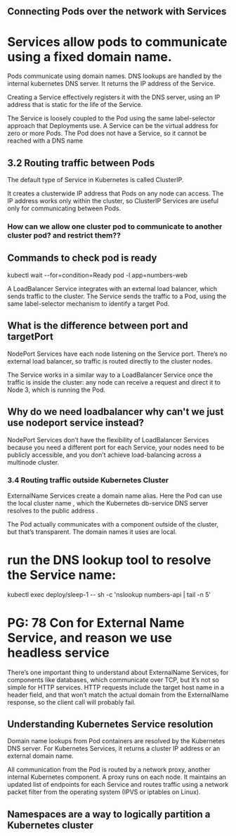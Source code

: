 ## Connecting Pods over the network with Services
# Services allow pods to communicate using a fixed domain name.
Pods communicate using domain names. DNS lookups are handled by the internal kubernetes DNS server. It returns the IP address of the Service.

Creating a Service effectively registers it with the DNS server, using an IP address that is static for the life of the Service.

The Service is loosely coupled to the Pod using the same label-selector approach that Deployments use. A Service can be the virtual address for zero or more Pods. The Pod does not have a Service, so it cannot be reached with a DNS name


## 3.2 Routing traffic between Pods
The default type of Service in Kubernetes is called ClusterIP.


It creates a clusterwide
IP address that Pods on any node can access. The IP address works only within the
cluster, so ClusterIP Services are useful only for communicating between Pods. 


### How can we allow one cluster pod to communicate to another cluster pod? and restrict them??

## Commands to check pod is ready 
kubectl wait --for=condition=Ready pod -l app=numbers-web


A LoadBalancer Service integrates with an external load balancer, which sends traffic to the cluster. The Service sends the traffic to a Pod, using the same label-selector mechanism to identify a target Pod.

## What is the difference between port and targetPort


NodePort Services have each node listening on the
Service port. There’s no external load balancer, so
traffic is routed directly to the cluster nodes.

The Service works in a similar way to a LoadBalancer Service
once the traffic is inside the cluster: any node can receive a
request and direct it to Node 3, which is running the Pod.

## Why do we need loadbalancer why can't we just use nodeport service instead?
NodePort Services don’t have the flexibility of LoadBalancer Services because you
need a different port for each Service, your nodes need to be publicly accessible,
and you don’t achieve load-balancing across a multinode cluster.


### 3.4 Routing traffic outside Kubernetes Cluster

ExternalName Services create a domain name alias. Here the Pod
can use the local cluster name , which the Kubernetes db-service DNS server resolves to the public address .

The Pod actually communicates with a component outside of the cluster, but that’s transparent. The domain names it uses are local.



# run the DNS lookup tool to resolve the Service name:
kubectl exec deploy/sleep-1 -- sh -c 'nslookup numbers-api | tail -n 5'

# PG: 78 Con for External Name Service, and reason we use headless service
There’s one important thing to understand about ExternalName Services, for components like databases, which communicate over TCP, but it’s not so simple for HTTP services. HTTP requests include the target host name in a header field, and that won’t match the actual domain from the ExternalName response, so the client call will probably fail.

## Understanding Kubernetes Service resolution

Domain name lookups from Pod containers are resolved by the Kubernetes DNS server. For Kubernetes Services, it returns a cluster IP address or an external domain name.

All communication from the Pod is routed by a network proxy, another internal Kubernetes component. A proxy runs on each node. It maintains
an updated list of endpoints for each Service and routes traffic using a network packet filter from the operating system (IPVS or iptables on Linux).

## Namespaces are a way to logically partition a Kubernetes cluster